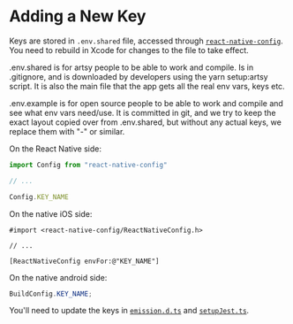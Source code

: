 # Adding a New Key

Keys are stored in `.env.shared` file, accessed through [`react-native-config`](https://github.com/luggit/react-native-config). You need to rebuild in Xcode for changes to the file to take effect.

.env.shared is for artsy people to be able to work and compile.
Is in .gitignore, and is downloaded by developers using the yarn setup:artsy script.
It is also the main file that the app gets all the real env vars, keys etc.

.env.example is for open source people to be able to work and compile and see what env vars need/use.
It is committed in git, and we try to keep the exact layout copied over from .env.shared, but without any actual keys, we replace them with "-" or similar.

On the React Native side:

```ts
import Config from "react-native-config"

// ...

Config.KEY_NAME
```

On the native iOS side:

```objc
#import <react-native-config/ReactNativeConfig.h>

// ...

[ReactNativeConfig envFor:@"KEY_NAME"]
```

On the native android side:

```java
BuildConfig.KEY_NAME;
```

You'll need to update the keys in [`emission.d.ts`](https://github.com/artsy/eigen/blob/869d35e0d83d4afae2cb62ebeab924f420944b0f/typings/emission.d.ts#L58-L72) and [`setupJest.ts`](https://github.com/artsy/eigen/blob/4654bacbcdc8624fb2799e9f86ad7717c5ab604b/src/setupJest.ts#L319-L331).

<!-- Shall we keep either .env.shared or .env.example?
Updating the .env.shared seems to be enough. -->
